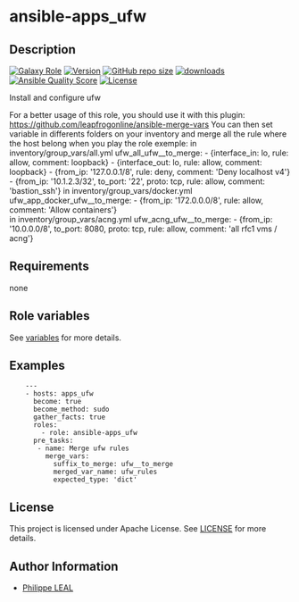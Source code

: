 # ansible-apps_ufw

## Description

[![Galaxy Role](https://img.shields.io/badge/galaxy-apps_ufw-purple?style=flat)](https://galaxy.ansible.com/lotusnoir/apps_ufw)
[![Version](https://img.shields.io/github/release/lotusnoir/ansible-apps_ufw.svg)](https://github.com/lotusnoir/ansible-apps_ufw/releases/latest)
[![GitHub repo size](https://img.shields.io/github/repo-size/lotusnoir/ansible-apps_ufw?color=orange&style=flat)](https://galaxy.ansible.com/lotusnoir/apps_ufw)
[![downloads](https://img.shields.io/ansible/role/d/56848)](https://galaxy.ansible.com/lotusnoir/apps_ufw)
[![Ansible Quality Score](https://img.shields.io/ansible/quality/56848)](https://galaxy.ansible.com/lotusnoir/apps_ufw)
[![License](https://img.shields.io/badge/license-Apache--2.0-brightgreen?style=flat)](https://opensource.org/licenses/Apache-2.0)

Install and configure ufw

For a better usage of this role, you should use it with this plugin: https://github.com/leapfrogonline/ansible-merge-vars
You can then set variable in differents folders on your inventory and merge all the rule where the host belong when you play the role
exemple: 
in inventory/group_vars/all.yml 
  ufw_all_ufw__to_merge: 
    - {interface_in: lo,            rule: allow, comment: loopback}
    - {interface_out: lo,           rule: allow, comment: loopback}
    - {from_ip: '127.0.0.1/8',      rule: deny, comment: 'Deny localhost v4'}
    - {from_ip: '10.1.2.3/32',   to_port: '22', proto: tcp, rule: allow, comment: 'bastion_ssh'}
in inventory/group_vars/docker.yml 
  ufw_app_docker_ufw__to_merge:
    - {from_ip: '172.0.0.0/8',      rule: allow, comment: 'Allow containers'}   
in inventory/group_vars/acng.yml 
  ufw_acng_ufw__to_merge:
    - {from_ip: '10.0.0.0/8',      to_port: 8080, proto: tcp, rule: allow, comment: 'all rfc1 vms / acng'}

## Requirements

none

## Role variables

See [variables](/defaults/main.yml) for more details.

## Examples

        ---
        - hosts: apps_ufw
          become: true
          become_method: sudo
          gather_facts: true
          roles:
            - role: ansible-apps_ufw
          pre_tasks:
           - name: Merge ufw rules
             merge_vars:
               suffix_to_merge: ufw__to_merge
               merged_var_name: ufw_rules
               expected_type: 'dict'



## License

This project is licensed under Apache License. See [LICENSE](/LICENSE) for more details.

## Author Information

- [Philippe LEAL](https://github.com/lotusnoir)
